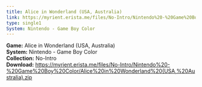 ```yaml
---
title: Alice in Wonderland (USA, Australia)
link: https://myrient.erista.me/files/No-Intro/Nintendo%20-%20Game%20Boy%20Color/Alice%20in%20Wonderland%20(USA,%20Australia).zip
type: single1
System: Nintendo - Game Boy Color
---
```

<b>Game:</b> Alice in Wonderland (USA, Australia)<br>
<b>System:</b> Nintendo - Game Boy Color<br>
<b>Collection:</b> No-Intro<br>
<b>Download:</b> https://myrient.erista.me/files/No-Intro/Nintendo%20-%20Game%20Boy%20Color/Alice%20in%20Wonderland%20(USA,%20Australia).zip